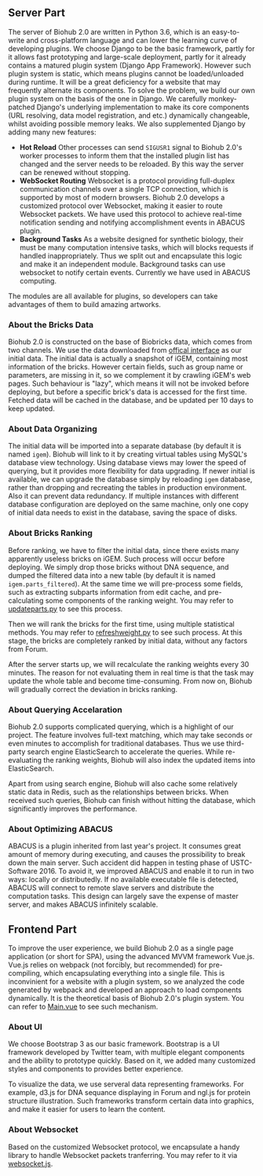 ## Server Part

The server of Biohub 2.0 are written in Python 3.6, which is an easy-to-write and cross-platform language and can lower the learning curve of developing plugins. We choose Django to be the basic framework, partly for it allows fast prototyping and large-scale deployment, partly for it already contains a matured plugin system (Django App Framework). However such plugin system is static, which means plugins cannot be loaded/unloaded during runtime. It will be a great deficiency for a website that may frequently alternate its components. To solve the problem, we build our own plugin system on the basis of the one in Django. We carefully monkey-patched Django's underlying implementation to make its core components (URL resolving, data model registration, and etc.) dynamically changeable,  whilst avoiding possible memory leaks. We also supplemented Django by adding many new features:

 + **Hot Reload** Other processes can send `SIGUSR1` signal to Biohub 2.0's worker processes to inform them that the installed plugin list has changed and the server needs to be reloaded. By this way the server can be renewed without stopping.
 + **WebSocket Routing** Websocket is a protocol providing full-duplex communication channels over a single TCP connection, which is supported by most of modern browsers. Biohub 2.0 develops a customized protocol over Websocket, making it easier to route Websocket packets. We have used this protocol to achieve real-time notification sending and notifying accomplishment events in ABACUS plugin.
 + **Background Tasks** As a website designed for synthetic biology, their must be many computation intensive tasks, which will blocks requests if handled inappropriately. Thus we split out and encapsulate this logic and make it an independent module. Background tasks can use websocket to notify certain events. Currently we have used in ABACUS computing.

The modules are all available for plugins, so developers can take advantages of them to build amazing artworks.

### About the Bricks Data

Biohub 2.0 is constructed on the base of Biobricks data, which comes from two channels. We use the data downloaded from [offical interface](http://parts.igem.org/partsdb/download.cgi?type=parts_sql) as our initial data. The initial data is actually a snapshot of iGEM, containing most information of the bricks. However certain fields, such as group name or parameters, are missing in it, so we complement it by crawling iGEM's web pages. Such behaviour is "lazy", which means it will not be invoked before deploying, but before a specific brick's data is accessed for the first time. Fetched data will be cached in the database, and be updated per 10 days to keep updated.

### About Data Organizing

The initial data will be imported into a separate database (by default it is named `igem`). Biohub will link to it by creating virtual tables using MySQL's database view technology. Using database views may lower the speed of querying, but it provides more flexibility for data upgrading. If newer initial is available, we can upgrade the database simply by reloading `igem` database, rather than dropping and recreating the tables in production environment. Also it can prevent data redundancy. If multiple instances with different database configuration are deployed on the same machine, only one copy of initial data needs to exist in the database, saving the space of disks.

### About Bricks Ranking

Before ranking, we have to filter the initial data, since there exists many apparently useless bricks on iGEM. Such process will occur before deploying. We simply drop those bricks without DNA sequence, and dumped the filtered data into a new table (by default it is named `igem.parts_filtered`). At the same time we will pre-process some fields, such as extracting subparts information from edit cache, and pre-calculating some components of the ranking weight. You may refer to [updateparts.py](https://github.com/hsfzxjy/Biohub-Server/blob/master/biohub/biobrick/bin/updateparts.py) to see this process.

Then we will rank the bricks for the first time, using multiple statistical methods. You may refer to [refreshweight.py](https://github.com/hsfzxjy/Biohub-Server/blob/master/biohub/biobrick/management/commands/refreshweight.py) to see such process. At this stage, the bricks are completely ranked by initial data, without any factors from Forum.

After the server starts up, we will recalculate the ranking weights every 30 minutes. The reason for not evaluating them in real time is that the task may update the whole table and become time-consuming. From now on, Biohub will gradually correct the deviation in bricks ranking.

### About Querying Accelaration

Biohub 2.0 supports complicated querying, which is a highlight of our project. The feature involves full-text matching, which may take seconds or even minutes to accomplish for traditional databases. Thus we use third-party search engine ElasticSearch to accelerate the queries. While re-evaluating the ranking weights, Biohub will also index the updated items into ElasticSearch.

Apart from using search engine, Biohub will also cache some relatively static data in Redis, such as the relationships between bricks. When received such queries, Biohub can finish without hitting the database, which significantly improves the performance.

### About Optimizing ABACUS

ABACUS is a plugin inherited from last year's project. It consumes great amount of memory during executing, and causes the prossibility to break down the main server. Such accident did happen in testing phase of USTC-Software 2016. To avoid it, we improved ABACUS and enable it to run in two ways: locally or distributedly. If no available executable file is detected, ABACUS will connect to remote slave servers and distribute the computation tasks. This design can largely save the expense of master server, and makes ABACUS infinitely scalable.

## Frontend Part

To improve the user experience, we build Biohub 2.0 as a single page application (or short for SPA), using the advanced MVVM framework Vue.js. Vue.js relies on webpack (not forcibly, but recommended) for pre-compiling, which encapsulating everything into a single file. This is inconvinient for a website with a plugin system, so we analyzed the code generated by webpack and developed an approach to load components dynamically. It is the theoretical basis of Biohub 2.0's plugin system. You can refer to [Main.vue](https://github.com/USTC-Software2017-frontend/Biohub-frontend/blob/master/src/components/plugins/Plugins.vue) to see such mechanism.

### About UI

We choose Bootstrap 3 as our basic framework. Bootstrap is a UI framework developed by Twitter team, with multiple elegant components and the ability to prototype quickly. Based on it, we added many customized styles and components to provides better experience.

To visualize the data, we use serveral data representing frameworks. For example, d3.js for DNA sequance displaying in Forum and ngl.js for protein structure illustration. Such frameworks transform certain data into graphics, and make it easier for users to learn the content.

### About Websocket

Based on the customized Websocket protocol, we encapsulate a handy library to handle Websocket packets tranferring. You may refer to it via [websocket.js](https://github.com/USTC-Software2017-frontend/Biohub-frontend/blob/master/src/utils/websocket.js).
